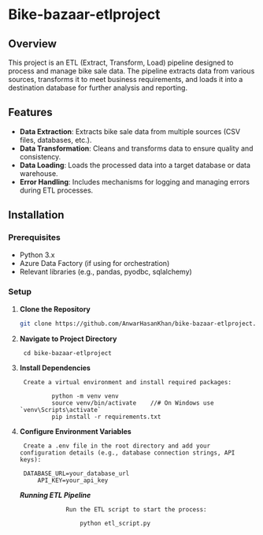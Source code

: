 # Bike-bazaar-etlproject

## Overview

This project is an ETL (Extract, Transform, Load) pipeline designed to process and manage bike sale data. The pipeline extracts data from various sources, transforms it to meet business requirements, and loads it into a destination database for further analysis and reporting.

## Features

- **Data Extraction**: Extracts bike sale data from multiple sources (CSV files, databases, etc.).
- **Data Transformation**: Cleans and transforms data to ensure quality and consistency.
- **Data Loading**: Loads the processed data into a target database or data warehouse.
- **Error Handling**: Includes mechanisms for logging and managing errors during ETL processes.

## Installation

### Prerequisites

- Python 3.x
- Azure Data Factory (if using for orchestration)
- Relevant libraries (e.g., pandas, pyodbc, sqlalchemy)

### Setup

1. **Clone the Repository**

   ```bash
   git clone https://github.com/AnwarHasanKhan/bike-bazaar-etlproject.git

2. **Navigate to Project Directory**

	 	cd bike-bazaar-etlproject

3. **Install Dependencies**
	
 		Create a virtual environment and install required packages:

	 			python -m venv venv
				source venv/bin/activate    //# On Windows use `venv\Scripts\activate`
				pip install -r requirements.txt

4. **Configure Environment Variables**

		Create a .env file in the root directory and add your configuration details (e.g., database connection strings, API keys):

		DATABASE_URL=your_database_url
			API_KEY=your_api_key


	***Running ETL Pipeline***
   
					Run the ETL script to start the process:

				 		python etl_script.py

